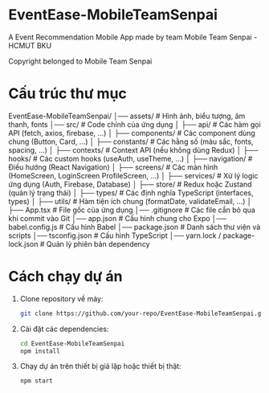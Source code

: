 # EventEase-MobileTeamSenpai

A Event Recommendation Mobile App made by team Mobile Team Senpai - HCMUT BKU

Copyright belonged to Mobile Team Senpai

# Cấu trúc thư mục
EventEase-MobileTeamSenpai/
│── assets/              # Hình ảnh, biểu tượng, âm thanh, fonts
│── src/                 # Code chính của ứng dụng
│   ├── api/             # Các hàm gọi API (fetch, axios, firebase, ...)
│   ├── components/      # Các component dùng chung (Button, Card, ...)
│   ├── constants/       # Các hằng số (màu sắc, fonts, spacing, ...)
│   ├── contexts/        # Context API (nếu không dùng Redux)
│   ├── hooks/           # Các custom hooks (useAuth, useTheme, ...)
│   ├── navigation/      # Điều hướng (React Navigation)
│   ├── screens/         # Các màn hình (HomeScreen, LoginScreen ProfileScreen, ...)
│   ├── services/        # Xử lý logic ứng dụng (Auth, Firebase, Database)
│   ├── store/           # Redux hoặc Zustand (quản lý trạng thái)
│   ├── types/           # Các định nghĩa TypeScript (interfaces, types)
│   ├── utils/           # Hàm tiện ích chung (formatDate, validateEmail, ...)
│   ├── App.tsx          # File gốc của ứng dụng
│── .gitignore           # Các file cần bỏ qua khi commit vào Git
│── app.json             # Cấu hình chung cho Expo
│── babel.config.js      # Cấu hình Babel
│── package.json         # Danh sách thư viện và scripts
│── tsconfig.json        # Cấu hình TypeScript
│── yarn.lock / package-lock.json # Quản lý phiên bản dependency

# Cách chạy dự án
1. Clone repository về máy:
    ```bash
    git clone https://github.com/your-repo/EventEase-MobileTeamSenpai.git
    ```
2. Cài đặt các dependencies:
    ```bash
    cd EventEase-MobileTeamSenpai
    npm install
    ```
3. Chạy dự án trên thiết bị giả lập hoặc thiết bị thật:
    ```bash
    npm start
    ```

